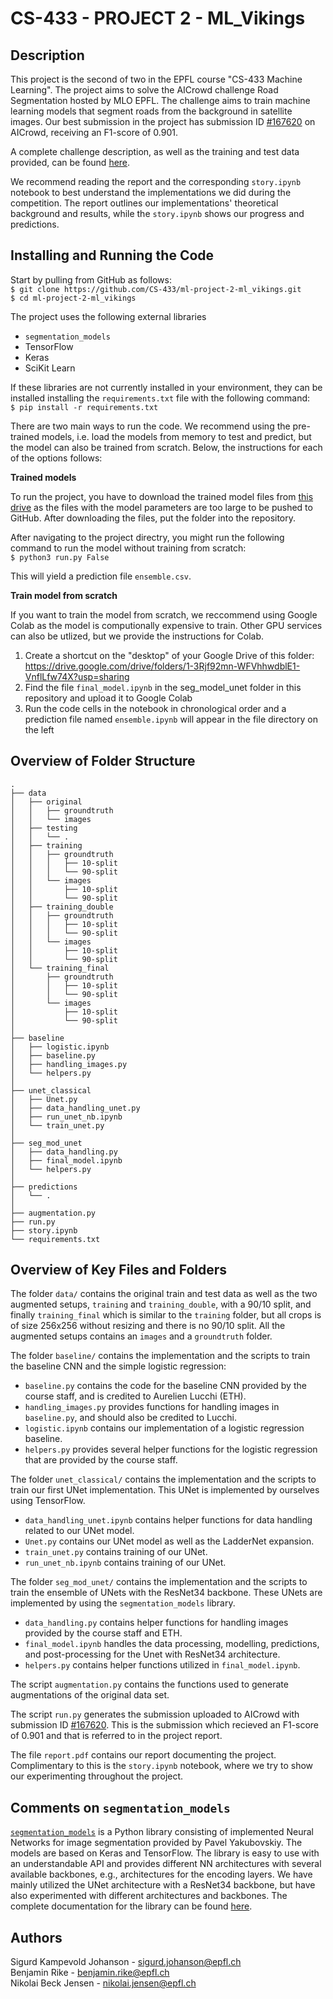 # CS-433 - PROJECT 2 - ML_Vikings

## Description

This project is the second of two in the EPFL course "CS-433 Machine Learning". The project aims to solve the AICrowd challenge Road Segmentation hosted by MLO EPFL. The challenge aims to train machine learning models that segment roads from the background in satellite images. Our best submission in the project has submission ID [#167620](https://www.aicrowd.com/challenges/epfl-ml-road-segmentation/submissions/167620) on AICrowd, receiving an F1-score of 0.901.

A complete challenge description, as well as the training and test data provided, can be found [here](https://www.aicrowd.com/challenges/epfl-ml-road-segmentation).

We recommend reading the report and the corresponding `story.ipynb` notebook to best understand the implementations we did during the competition. The report outlines our implementations' theoretical background and results, while the `story.ipynb` shows our progress and predictions.

## Installing and Running the Code

Start by pulling from GitHub as follows:\
`$ git clone https://github.com/CS-433/ml-project-2-ml_vikings.git` \
`$ cd ml-project-2-ml_vikings`

The project uses the following external libraries

- `segmentation_models`
- TensorFlow
- Keras
- SciKit Learn

If these libraries are not currently installed in your environment, they can be installed installing the `requirements.txt` file with the following command:\
`$ pip install -r requirements.txt`

There are two main ways to run the code. We recommend using the pre-trained models, i.e. load the models from memory to test and predict, but the model can also be trained from scratch. Below, the instructions for each of the options follows:

**Trained models**

To run the project, you have to download the trained model files from [this drive](https://drive.google.com/drive/folders/1o5Rg-aVe2lkL_pcW1sLoRvFd2xuay8hn?usp=sharing) as the files with the model parameters are too large to be pushed to GitHub. After downloading the files, put the folder into the repository.

After navigating to the project directry, you might run the following command to run the model without training from scratch:\
`$ python3 run.py False`

This will yield a prediction file `ensemble.csv`.

**Train model from scratch**

If you want to train the model from scratch, we reccommend using Google Colab as the model is computionally expensive to train. Other GPU services can also be utlized, but we provide the instructions for Colab.

1. Create a shortcut on the "desktop" of your Google Drive of this folder: https://drive.google.com/drive/folders/1-3Rjf92mn-WFVhhwdblE1-VnflLfw74X?usp=sharing
2. Find the file `final_model.ipynb` in the seg_model_unet folder in this repository and upload it to Google Colab
3. Run the code cells in the notebook in chronological order and a prediction file named `ensemble.ipynb` will appear in the file directory on the left

## Overview of Folder Structure

```
.
├── data
│   ├── original
│   │   ├── groundtruth
│   │   └── images
│   ├── testing
│   │   └── .
│   ├── training
│   │   ├── groundtruth
│   │   │   ├── 10-split
│   │   │   └── 90-split
│   │   └── images
│   │       ├── 10-split
│   │       └── 90-split
│   ├── training_double
│   │   ├── groundtruth
│   │   │   ├── 10-split
│   │   │   └── 90-split
│   │   └── images
│   │       ├── 10-split
│   │       └── 90-split
│   └── training_final
│       ├── groundtruth
│       │   ├── 10-split
│       │   └── 90-split
│       └── images
│           ├── 10-split
│           └── 90-split
│
├── baseline
│   ├── logistic.ipynb
│   ├── baseline.py
│   ├── handling_images.py
│   └── helpers.py
│
├── unet_classical
│   ├── Unet.py
│   ├── data_handling_unet.py
│   ├── run_unet_nb.ipynb
│   └── train_unet.py
│
├── seg_mod_unet
│   ├── data_handling.py
│   ├── final_model.ipynb
│   └── helpers.py
│
├── predictions
│   └── .
│
├── augmentation.py
├── run.py
├── story.ipynb
└── requirements.txt
```

## Overview of Key Files and Folders

The folder `data/` contains the original train and test data as well as the two augmented setups, `training` and `training_double`, with a 90/10 split, and finally `training_final` which is similar to the `training` folder, but all crops is of size 256x256 without resizing and there is no 90/10 split. All the augmented setups contains an `images` and a `groundtruth` folder.

The folder `baseline/` contains the implementation and the scripts to train the baseline CNN and the simple logistic regression:
* `baseline.py` contains the code for the baseline CNN provided by the course staff, and is credited to Aurelien Lucchi (ETH).
* `handling_images.py` provides functions for handling images in `baseline.py`, and should also be credited to Lucchi.
* `logistic.ipynb` contains our implementation of a logistic regression baseline.
* `helpers.py` provides several helper functions for the logistic regression that are provided by the course staff.

The folder `unet_classical/` contains the implementation and the scripts to train our first UNet implementation. This UNet is implemented by ourselves using TensorFlow.
* `data_handling_unet.ipynb` contains helper functions for data handling related to our UNet model.
* `Unet.py` contains our UNet model as well as the LadderNet expansion.
* `train_unet.py` contains training of our UNet.
* `run_unet_nb.ipynb` contains training of our UNet.

The folder `seg_mod_unet/` contains the implementation and the scripts to train the ensemble of UNets with the ResNet34 backbone. These UNets are implemented by using the `segmentation_models` library.
* `data_handling.py` contains helper functions for handling images provided by the course staff and ETH.
* `final_model.ipynb` handles the data processing, modelling, predictions, and post-processing for the Unet with ResNet34 architecture.
* `helpers.py` contains helper functions utilized in `final_model.ipynb`.

The script `augmentation.py` contains the functions used to generate augmentations of the original data set.

The script `run.py` generates the submission uploaded to AICrowd with submission ID [#167620](https://www.aicrowd.com/challenges/epfl-ml-road-segmentation/submissions/167620). This is the submission which recieved an F1-score of 0.901 and that is referred to in the project report.

The file `report.pdf` contains our report documenting the project. Complimentary to this is the `story.ipynb` notebook, where we try to show our experimenting throughout the project.

## Comments on `segmentation_models`

[`segmentation_models`](https://github.com/qubvel/segmentation_models) is a Python library consisting of implemented Neural Networks for image segmentation provided by Pavel Yakubovskiy. The models are based on Keras and TensorFlow. The library is easy to use with an understandable API and provides different NN architectures with several available backbones, e.g., architectures for the encoding layers. We have mainly utilized the UNet architecture with a ResNet34 backbone, but have also experimented with different architectures and backbones. The complete documentation for the library can be found [here](https://segmentation-models.readthedocs.io/en/latest/index.html).

## Authors

Sigurd Kampevold Johanson - sigurd.johanson@epfl.ch\
Benjamin Rike - benjamin.rike@epfl.ch\
Nikolai Beck Jensen - nikolai.jensen@epfl.ch
